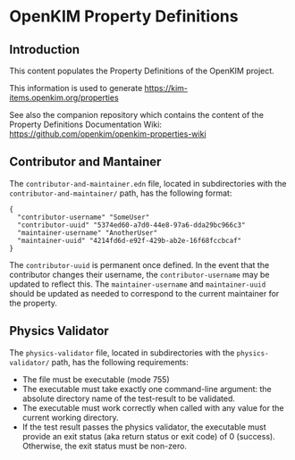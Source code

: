 # OpenKIM Property Definitions

## Introduction

This content populates the Property Definitions of the OpenKIM project.

This information is used to generate <https://kim-items.openkim.org/properties>

See also the companion repository which contains the content of the Property Definitions Documentation Wiki: <https://github.com/openkim/openkim-properties-wiki>


## Contributor and Mantainer

The `contributor-and-maintainer.edn` file, located in subdirectories with the `contributor-and-maintainer/` path, has the following format:

```edn
{
  "contributor-username" "SomeUser"
  "contributor-uuid" "5374ed60-a7d0-44e8-97a6-dda29bc966c3"
  "maintainer-username" "AnotherUser"
  "maintainer-uuid" "4214fd6d-e92f-429b-ab2e-16f68fccbcaf"
}
```

The `contributor-uuid` is permanent once defined. In the event that the contributor changes their username, the `contributor-username` may be updated to reflect this. The `maintainer-username` and `maintainer-uuid` should be updated as needed to correspond to the current maintainer for the property.


## Physics Validator

The `physics-validator` file, located in subdirectories with the `physics-validator/` path, has the following requirements:

* The file must be executable (mode 755)
* The executable must take exactly one command-line argument: the absolute directory name of the test-result to be validated.
* The executable must work correctly when called with any value for the current working directory.
* If the test result passes the physics validator, the executable must provide an exit status (aka return status or exit code) of 0 (success).  Otherwise, the exit status must be non-zero.

